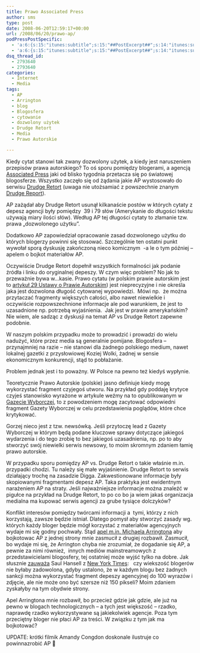 ```yaml
---
title: Prawo Associated Press
author: sms
type: post
date: 2008-06-20T12:59:17+00:00
url: /2008/06/20/prawo-ap/
podPressPostSpecific:
  - 'a:6:{s:15:"itunes:subtitle";s:15:"##PostExcerpt##";s:14:"itunes:summary";s:15:"##PostExcerpt##";s:15:"itunes:keywords";s:17:"##WordPressCats##";s:13:"itunes:author";s:10:"##Global##";s:15:"itunes:explicit";s:7:"Default";s:12:"itunes:block";s:7:"Default";}'
  - 'a:6:{s:15:"itunes:subtitle";s:15:"##PostExcerpt##";s:14:"itunes:summary";s:15:"##PostExcerpt##";s:15:"itunes:keywords";s:17:"##WordPressCats##";s:13:"itunes:author";s:10:"##Global##";s:15:"itunes:explicit";s:7:"Default";s:12:"itunes:block";s:7:"Default";}'
dsq_thread_id:
  - 2793640
  - 2793640
categories:
  - Internet
  - Media
tags:
  - AP
  - Arrington
  - blog
  - Blogosfera
  - cytowanie
  - dozwolony użytek
  - Drudge Retort
  - Media
  - Prawo Autorskie

---
```

Kiedy cytat stanowi tak zwany dozwolony użytek, a kiedy jest naruszeniem przepisów prawa autorskiego? To oś sporu pomiędzy blogerami, a agencją <a href="http://www.ap.org" target="_blank">Associated Press</a> jaki od blisko tygodnia przetacza się po światowej blogosferze. Wszystko zaczęło się od żądania jakie AP wystosowało do serwisu <a href="http://www.drudge.com/" target="_blank">Drudge Retort</a> (uwaga nie utożsamiać z powszechnie znanym <a href="http://www.drudgereport.com/" target="_blank">Drudge Report</a>).<!--more-->

AP zażądał aby Drudge Retort usunął kilkanaście postów w których cytaty z depesz agencji były pomiędzy  39 i 79 słów (Amerykanie do długości tekstu używają miary ilości słów). Według AP tej długości cytaty to złamanie tzw. prawa &#8222;dozwolonego użytku&#8221;.

Dodatkowo AP zapowiedział opracowanie zasad dozwolonego użytku do których blogerzy powinni się stosować. Szczególnie ten ostatni punkt wywołał sporą dyskusję zakończoną nieco komicznym  -a le o tym później &#8211; apelem o bojkot materiałów AP.

Oczywiście Drudge Retort dopełnił wszystkich formalności jak podanie źródła i linku do oryginalnej depeszy. W czym więc problem? No jak to przeważnie bywa w&#8230;kasie. Prawo cytatu (w polskim prawie autorskim jest to <a href="http://isip.sejm.gov.pl/servlet/Search?todo=file&id=WDU19940240083&type=3&name=D19940083Lj.pdf" target="_blank">artykuł 29 Ustawy o Prawie Autorskim</a>) jest nieprecyzyjne i nie określa jaka jest dozwolona długość cytowanej wypowiedzi.  Mówi np.  że można przytaczać fragmenty większych całości, albo nawet niewielkie i oczywiście rozpowszechnione informacje ale pod warunkiem, że jest to uzasadnione np. potrzebą wyjaśnienia.  Jak jest w prawie amerykańskim? Nie wiem, ale sadząc z dyskusji na temat AP vs Drudge Retort zapewne podobnie.

W naszym polskim przypadku może to prowadzić i prowadzi do wielu nadużyć, które przez media są generalnie pomijane. Blogosfera &#8211; przynajmniej na razie &#8211; nie stanowi dla żadnego polskiego medium, nawet lokalnej gazetki z przysłowiowej Koziej Wolki, żadnej w sensie ekonomicznym konkurencji, stąd to pobłażanie.

Problem jednak jest i to poważny. W Polsce na pewno też kiedyś wypłynie.

Teoretycznie Prawo Autorskie (polskie) jasno definiuje kiedy mogę wykorzystać fragment czyjegoś utworu. Na przykład gdy poddaję krytyce czyjeś stanowisko wyrażone w artykule weźmy na to opublikowanym w <a href="http://www.gazetawyborcza.pl" target="_blank">Gazecie Wyborczej</a>, to z powodzeniem mogę zacytować odpowiedni fragment Gazety Wyborczej w celu przedstawienia poglądów, które chce krytykować.

Gorzej nieco jest z tzw. newsówką. Jeśli przytoczę lead z Gazety Wyborczej w którym będą podane kluczowe sprawy dotyczące jakiegoś wydarzenia i do tego zrobię to bez jakiegoś uzasadnienia, np. po to aby stworzyć swój niewielki serwis newsowy, to moim skromnym zdaniem łamię prawo autorskie.

W przypadku sporu pomiędzy AP vs. Drudge Retort o takie właśnie m.in. przypadki chodzi. Tu należy się małe wyjaśnienie. Drudge Retort to serwis działający trochę na zasadzie Digga. Zakwestionowane informacje były skopiowanymi fragmentami depesz AP. Taka praktyka jest ewidentnym narażeniem AP na straty. Jeśli najważniejsze informacje można znaleźć w pigułce na przykład na Drudge Retort, to po co bo ja wiem jakaś organizacja medialna ma kupować serwis agencji za grube tysiące dolczyków?

Konflikt interesów pomiędzy twórcami informacji a  tymi, którzy z nich korzystają, zawsze będzie istniał. Dlatego pomysł aby stworzyć zasady wg. których każdy bloger będzie mógł korzystać z materiałów agencyjnych wydaje mi się godny pochwały. Stąd <a href="http://www.techcrunch.com/2008/06/19/the-ap-has-violated-my-copyright-and-i-demand-justice/" target="_blank">apel m.in. Michaela Arringtona</a> aby bojkotowac AP z jednej strony mnie zasmucił z drugiej rozbawił. Zasmucił, bo wydaje mi się, że Arrington chyba nie zrozumiał, że dogadanie się AP, a pewnie za nimi również,  innych mediów mainstreamowych z przedstawicielami blogosfery, tej ostatniej może wyjść tylko na dobre. Jak słusznie <a href="http://bits.blogs.nytimes.com/2008/06/16/the-ap-hot-news-and-hotheaded-blogs/" target="_blank">zauważa</a> Saul Hansell z <a href="http://www.nytimes.com" target="_blank">New York Times</a>:   czy wiekszość blogerów nie byłaby zadowolona, gdyby ustalono, że w każdym blogu bez żadnych sankcji można wykorzystać fragment depeszy agencyjnej do 100 wyrazów i zdjęcie, ale nie może ono być szersze niż 150 pikseli? Moim zdaniem zyskałyby na tym obydwie strony.

Apel Arringtona mnie rozbawił, bo przecież gdzie jak gdzie, ale już na pewno w blogach technologicznych &#8211; a tych jest większość &#8211; rzadko, naprawdę rzadko wykorzystywane są jakiekolwiek agencje. Poza tym przeciętny bloger nie płaci AP za treści. W związku z tym jak ma bojkotować?

UPDATE: krótki filmik Amandy Congdon doskonale ilustruje co powinnazrobić AP 🙂